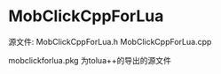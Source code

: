# MobClickCppForLua
源文件:
	MobClickCppForLua.h
	MobClickCppForLua.cpp


mobclickforlua.pkg 为tolua++的导出的源文件

